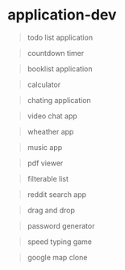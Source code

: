 # application-dev
> todo list application

> countdown timer

> booklist application

> calculator

> chating application

> video chat app

> wheather app

> music app

> pdf viewer

> filterable list

> reddit search app

> drag and drop

> password generator

>speed typing game

>google map clone
